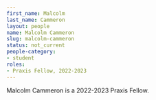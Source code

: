 ```yaml
---
first_name: Malcolm
last_name: Cammeron
layout: people
name: Malcolm Cammeron
slug: malcolm-cammeron
status: not_current
people-category:
- student
roles:
- Praxis Fellow, 2022-2023
---
```

Malcolm Cammeron is a 2022-2023 Praxis Fellow.
